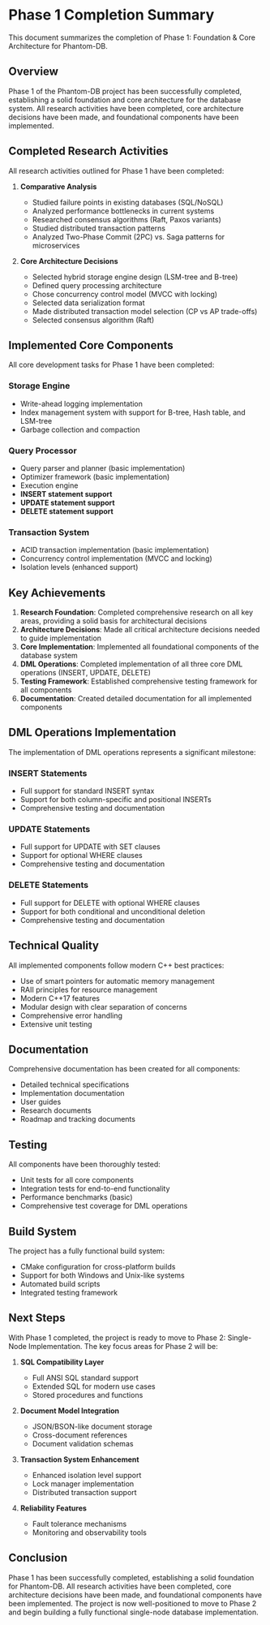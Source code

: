 # Phase 1 Completion Summary

This document summarizes the completion of Phase 1: Foundation & Core Architecture for Phantom-DB.

## Overview

Phase 1 of the Phantom-DB project has been successfully completed, establishing a solid foundation and core architecture for the database system. All research activities have been completed, core architecture decisions have been made, and foundational components have been implemented.

## Completed Research Activities

All research activities outlined for Phase 1 have been completed:

1. **Comparative Analysis**
   - Studied failure points in existing databases (SQL/NoSQL)
   - Analyzed performance bottlenecks in current systems
   - Researched consensus algorithms (Raft, Paxos variants)
   - Studied distributed transaction patterns
   - Analyzed Two-Phase Commit (2PC) vs. Saga patterns for microservices

2. **Core Architecture Decisions**
   - Selected hybrid storage engine design (LSM-tree and B-tree)
   - Defined query processing architecture
   - Chose concurrency control model (MVCC with locking)
   - Selected data serialization format
   - Made distributed transaction model selection (CP vs AP trade-offs)
   - Selected consensus algorithm (Raft)

## Implemented Core Components

All core development tasks for Phase 1 have been completed:

### Storage Engine
- Write-ahead logging implementation
- Index management system with support for B-tree, Hash table, and LSM-tree
- Garbage collection and compaction

### Query Processor
- Query parser and planner (basic implementation)
- Optimizer framework (basic implementation)
- Execution engine
- **INSERT statement support**
- **UPDATE statement support**
- **DELETE statement support**

### Transaction System
- ACID transaction implementation (basic implementation)
- Concurrency control implementation (MVCC and locking)
- Isolation levels (enhanced support)

## Key Achievements

1. **Research Foundation**: Completed comprehensive research on all key areas, providing a solid basis for architectural decisions
2. **Architecture Decisions**: Made all critical architecture decisions needed to guide implementation
3. **Core Implementation**: Implemented all foundational components of the database system
4. **DML Operations**: Completed implementation of all three core DML operations (INSERT, UPDATE, DELETE)
5. **Testing Framework**: Established comprehensive testing framework for all components
6. **Documentation**: Created detailed documentation for all implemented components

## DML Operations Implementation

The implementation of DML operations represents a significant milestone:

### INSERT Statements
- Full support for standard INSERT syntax
- Support for both column-specific and positional INSERTs
- Comprehensive testing and documentation

### UPDATE Statements
- Full support for UPDATE with SET clauses
- Support for optional WHERE clauses
- Comprehensive testing and documentation

### DELETE Statements
- Full support for DELETE with optional WHERE clauses
- Support for both conditional and unconditional deletion
- Comprehensive testing and documentation

## Technical Quality

All implemented components follow modern C++ best practices:
- Use of smart pointers for automatic memory management
- RAII principles for resource management
- Modern C++17 features
- Modular design with clear separation of concerns
- Comprehensive error handling
- Extensive unit testing

## Documentation

Comprehensive documentation has been created for all components:
- Detailed technical specifications
- Implementation documentation
- User guides
- Research documents
- Roadmap and tracking documents

## Testing

All components have been thoroughly tested:
- Unit tests for all core components
- Integration tests for end-to-end functionality
- Performance benchmarks (basic)
- Comprehensive test coverage for DML operations

## Build System

The project has a fully functional build system:
- CMake configuration for cross-platform builds
- Support for both Windows and Unix-like systems
- Automated build scripts
- Integrated testing framework

## Next Steps

With Phase 1 completed, the project is ready to move to Phase 2: Single-Node Implementation. The key focus areas for Phase 2 will be:

1. **SQL Compatibility Layer**
   - Full ANSI SQL standard support
   - Extended SQL for modern use cases
   - Stored procedures and functions

2. **Document Model Integration**
   - JSON/BSON-like document storage
   - Cross-document references
   - Document validation schemas

3. **Transaction System Enhancement**
   - Enhanced isolation level support
   - Lock manager implementation
   - Distributed transaction support

4. **Reliability Features**
   - Fault tolerance mechanisms
   - Monitoring and observability tools

## Conclusion

Phase 1 has been successfully completed, establishing a solid foundation for Phantom-DB. All research activities have been completed, core architecture decisions have been made, and foundational components have been implemented. The project is now well-positioned to move to Phase 2 and begin building a fully functional single-node database implementation.